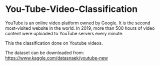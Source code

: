 # You-Tube-Video-Classification

YouTube is an online video platform owned by Google. It is the second most-visited website in the world. In 2019, more than 500 hours of video content were uploaded to YouTube servers every minute.

This the classification done on Youtube videos.

The dataset can be downloaded from: https://www.kaggle.com/datasnaek/youtube-new
